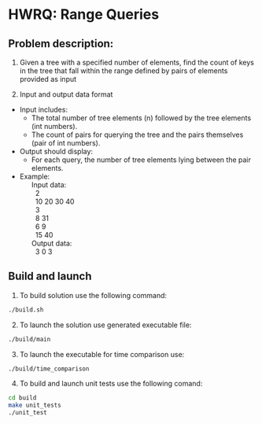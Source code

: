 # HWRQ: Range Queries

## Problem description:
1. Given a tree with a specified number of elements, find the count of keys in the tree that fall within the range defined by pairs of elements provided as input<br>

2. Input and output data format<br/>
  - Input includes:
    - The total number of tree elements (n) followed by the tree elements (int numbers).
    - The count of pairs for querying the tree and the pairs themselves (pair of int numbers).
  - Output should display:
    - For each query, the number of tree elements lying between the pair elements.
  - Example:<br/>
&nbsp; &nbsp; &nbsp; Input data: <br/>
&nbsp; &nbsp; &nbsp; &nbsp; 2 <br/>
&nbsp; &nbsp; &nbsp; &nbsp; 10 20 30 40 <br/>
&nbsp; &nbsp; &nbsp; &nbsp; 3 <br/>
&nbsp; &nbsp; &nbsp; &nbsp; 8 31 <br/>
&nbsp; &nbsp; &nbsp; &nbsp; 6 9 <br/>
&nbsp; &nbsp; &nbsp; &nbsp; 15 40 <br/>
&nbsp; &nbsp; &nbsp; Output data: <br/>
&nbsp; &nbsp; &nbsp; &nbsp; 3 0 3 <br/>

## Build and launch
1. To build solution use the following command:
  ```bash
  ./build.sh
  ```
2. To launch the solution use generated executable file:
  ```bash
  ./build/main
  ```

3. To launch the executable for time comparison use:
  ```bash
  ./build/time_comparison
  ```

4. To build and launch unit tests use the following comand:
  ```bash
  cd build
  make unit_tests
  ./unit_test
  ```
